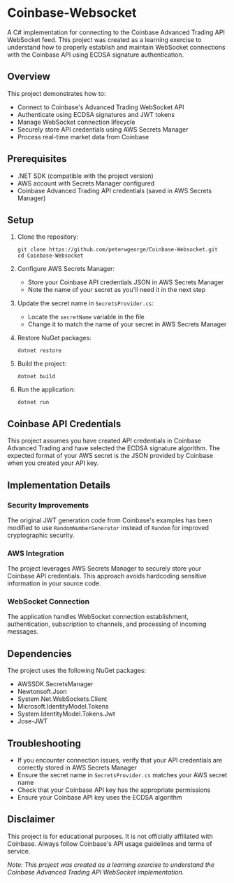 # Coinbase-Websocket

A C# implementation for connecting to the Coinbase Advanced Trading API WebSocket feed. This project was created as a learning exercise to understand how to properly establish and maintain WebSocket connections with the Coinbase API using ECDSA signature authentication.

## Overview

This project demonstrates how to:

- Connect to Coinbase's Advanced Trading WebSocket API
- Authenticate using ECDSA signatures and JWT tokens
- Manage WebSocket connection lifecycle
- Securely store API credentials using AWS Secrets Manager
- Process real-time market data from Coinbase

## Prerequisites

- .NET SDK (compatible with the project version)
- AWS account with Secrets Manager configured
- Coinbase Advanced Trading API credentials (saved in AWS Secrets Manager)

## Setup

1. Clone the repository:
   ```
   git clone https://github.com/peterwgeorge/Coinbase-Websocket.git
   cd Coinbase-Websocket
   ```

2. Configure AWS Secrets Manager:
   - Store your Coinbase API credentials JSON in AWS Secrets Manager
   - Note the name of your secret as you'll need it in the next step

3. Update the secret name in `SecretsProvider.cs`:
   - Locate the `secretName` variable in the file
   - Change it to match the name of your secret in AWS Secrets Manager

4. Restore NuGet packages:
   ```
   dotnet restore
   ```

5. Build the project:
   ```
   dotnet build
   ```

6. Run the application:
   ```
   dotnet run
   ```

## Coinbase API Credentials

This project assumes you have created API credentials in Coinbase Advanced Trading and have selected the ECDSA signature algorithm. The expected format of your AWS secret is the JSON provided by Coinbase when you created your API key.

## Implementation Details

### Security Improvements

The original JWT generation code from Coinbase's examples has been modified to use `RandomNumberGenerator` instead of `Random` for improved cryptographic security.

### AWS Integration

The project leverages AWS Secrets Manager to securely store your Coinbase API credentials. This approach avoids hardcoding sensitive information in your source code.

### WebSocket Connection

The application handles WebSocket connection establishment, authentication, subscription to channels, and processing of incoming messages.

## Dependencies

The project uses the following NuGet packages:
- AWSSDK.SecretsManager
- Newtonsoft.Json
- System.Net.WebSockets.Client
- Microsoft.IdentityModel.Tokens
- System.IdentityModel.Tokens.Jwt
- Jose-JWT

## Troubleshooting

- If you encounter connection issues, verify that your API credentials are correctly stored in AWS Secrets Manager
- Ensure the secret name in `SecretsProvider.cs` matches your AWS secret name
- Check that your Coinbase API key has the appropriate permissions
- Ensure your Coinbase API key uses the ECDSA algorithm 

## Disclaimer

This project is for educational purposes. It is not officially affiliated with Coinbase. Always follow Coinbase's API usage guidelines and terms of service.


*Note: This project was created as a learning exercise to understand the Coinbase Advanced Trading API WebSocket implementation.*
